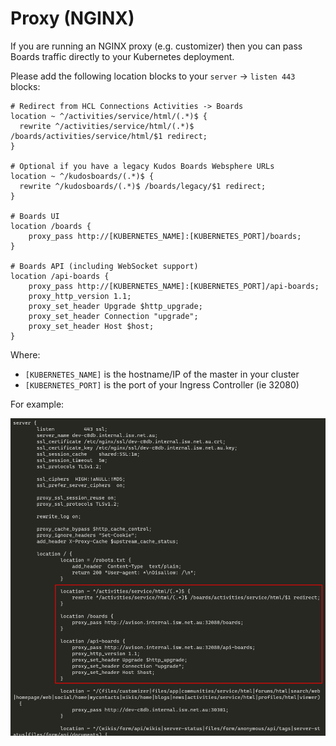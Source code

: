 # Proxy (NGINX)

If you are running an NGINX proxy (e.g. customizer) then you can pass Boards traffic directly to your Kubernetes deployment.

Please add the following location blocks to your `server` -> `listen 443` blocks:

```nginx
# Redirect from HCL Connections Activities -> Boards
location ~ ^/activities/service/html/(.*)$ {
  rewrite ^/activities/service/html/(.*)$ /boards/activities/service/html/$1 redirect;
}

# Optional if you have a legacy Kudos Boards Websphere URLs
location ~ ^/kudosboards/(.*)$ {
  rewrite ^/kudosboards/(.*)$ /boards/legacy/$1 redirect;
}

# Boards UI
location /boards {
    proxy_pass http://[KUBERNETES_NAME]:[KUBERNETES_PORT]/boards;
}

# Boards API (including WebSocket support)
location /api-boards {
    proxy_pass http://[KUBERNETES_NAME]:[KUBERNETES_PORT]/api-boards;
    proxy_http_version 1.1;
    proxy_set_header Upgrade $http_upgrade;
    proxy_set_header Connection "upgrade";
    proxy_set_header Host $host;
}
```

Where:

-   `[KUBERNETES_NAME]` is the hostname/IP of the master in your cluster</br>
-   `[KUBERNETES_PORT]` is the port of your Ingress Controller (ie 32080)</br>

For example:

![nginx](./nginx.png)
